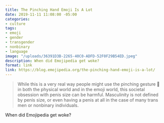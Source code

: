 ```yaml
---
title: The Pinching Hand Emoji Is A Lot
date: 2019-11-11 11:08:00 -05:00
categories:
- culture
tags:
- emoji
- gender
- transgender
- nonbinary
- language
image: "/uploads/36391D3B-2265-40C0-ADFD-52F0F29B54ED.jpeg"
description: When did Emojipedia get woke?
format: link
link: https://blog.emojipedia.org/the-pinching-hand-emoji-is-a-lot/
---
```


> While this is a very real way people might use the pinching gesture 🤏 in both the physical world and in the emoji world, this societal obsession with penis size can be harmful. Masculinity is not defined by penis size, or even having a penis at all in the case of many trans men or nonbinary individuals.

When did Emojipedia get woke?